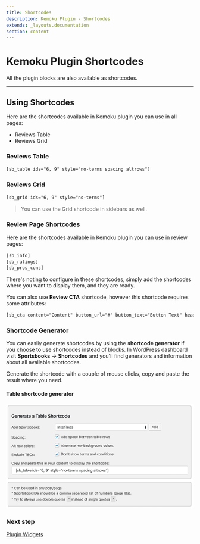 ```yaml
---
title: Shortcodes
description: Kemoku Plugin - Shortcodes
extends: _layouts.documentation
section: content
---
```


# Kemoku Plugin Shortcodes

All the plugin blocks are also available as shortcodes.

---

## Using Shortcodes

Here are the shortcodes available in Kemoku plugin you can use in all pages:

- Reviews Table
- Reviews Grid

### Reviews Table

```html
[sb_table ids="6, 9" style="no-terms spacing altrows"]
```

### Reviews Grid

```html
[sb_grid ids="6, 9" style="no-terms"]
```

> You can use the Grid shortcode in sidebars as well.

### Review Page Shortcodes

Here are the shortcodes available in Kemoku plugin you can use in review pages:

```html
[sb_info]
[sb_ratings]
[sb_pros_cons]
```

There's noting to configure in these shortcodes, simply add the shortcodes where you want to display them, and they are ready.

You can also use **Review CTA** shortcode, however this shortcode requires some attributes:

```html
[sb_cta content="Content" button_url="#" button_text="Button Text" heading="Heading"]
```

### Shortcode Generator

You can easily generate shortcodes by using the **shortcode generator** if you choose to use shortcodes instead of blocks. In WordPress dashboard visit **Sportsbooks** &#8594; **Shortcodes** and you'll find generators and information about all available shortcodes.

Generate the shortcode with a couple of mouse clicks, copy and paste the result where you need.

#### Table shortcode generator

![Kemoku Shortcode Generator](/assets/images/kemoku/kemoku-shortcode-generator.png)


### Next step

[Plugin Widgets](/docs/kemoku/widgets)
